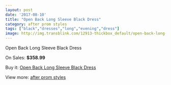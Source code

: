 ```yaml
---
layout: post
date: '2017-08-10'
title: "Open Back Long Sleeve Black Dress"
category: after prom styles
tags: ["black","dresses","long","evening","dress"]
image: http://img.transblink.com/12913-thickbox_default/open-back-long-sleeve-black-dress.jpg
---
```

Open Back Long Sleeve Black Dress

On Sales: **$358.99**
<a href="https://www.transblink.com/en/after-prom-styles/4161-open-back-long-sleeve-black-dress.html"><amp-img layout="responsive" width="600" height="600" src="//img.transblink.com/12913-thickbox_default/open-back-long-sleeve-black-dress.jpg" alt="Open Back Long Sleeve Black Dress 0" /></a>
<a href="https://www.transblink.com/en/after-prom-styles/4161-open-back-long-sleeve-black-dress.html"><amp-img layout="responsive" width="600" height="600" src="//img.transblink.com/12915-thickbox_default/open-back-long-sleeve-black-dress.jpg" alt="Open Back Long Sleeve Black Dress 1" /></a>
<a href="https://www.transblink.com/en/after-prom-styles/4161-open-back-long-sleeve-black-dress.html"><amp-img layout="responsive" width="600" height="600" src="//img.transblink.com/12914-thickbox_default/open-back-long-sleeve-black-dress.jpg" alt="Open Back Long Sleeve Black Dress 2" /></a>

Buy it: [Open Back Long Sleeve Black Dress](https://www.transblink.com/en/after-prom-styles/4161-open-back-long-sleeve-black-dress.html "Open Back Long Sleeve Black Dress")

View more: [after prom styles](https://www.transblink.com/en/55-after-prom-styles "after prom styles")
